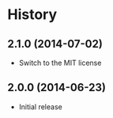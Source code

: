 
# History

## 2.1.0 (2014-07-02)

  * Switch to the MIT license

## 2.0.0 (2014-06-23)

  * Initial release
